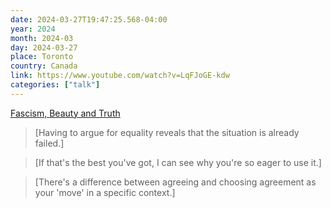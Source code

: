 ```yaml
---
date: 2024-03-27T19:47:25.568-04:00
year: 2024
month: 2024-03
day: 2024-03-27
place: Toronto
country: Canada
link: https://www.youtube.com/watch?v=LqFJoGE-kdw
categories: ["talk"]
---
```

[Fascism, Beauty and Truth](https://www.youtube.com/watch?v=LqFJoGE-kdw)

> [Having to argue for equality reveals that the situation is already failed.]

> [If that's the best you've got, I can see why you're so eager to use it.]

> [There's a difference between agreeing and choosing agreement as your 'move' in a specific context.]
